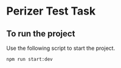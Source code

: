 # Perizer Test Task

## To run the project

Use the following script to start the project.
```bash
npm run start:dev 
```